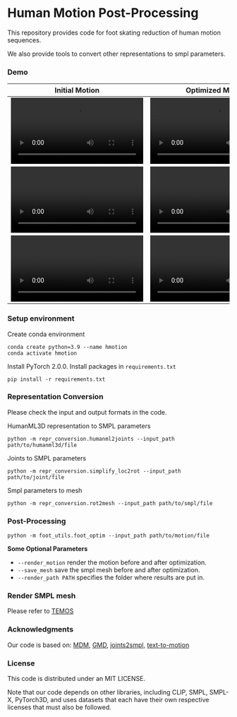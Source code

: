 # Human Motion Post-Processing
This repository provides code for foot skating reduction of human motion sequences. 

We also provide tools to convert other representations to smpl parameters.

### Demo
</div>

<div align="center">

<!-- <img src="https://cdn.discordapp.com/attachments/941582479117127680/1111543600879259749/20230526075532.png" width="350px"> -->

|       Initial Motion        |     Optimized Motion        |
| :--------------------------------------------------------------------------------------------------------------: | :--------------------------------------------------------------------------------------------------------------: |
| <video src="[/assets/sample1_smpl_init.gif](https://github.com/lzhyu/Human-Motion-Processing/blob/main/assets/sample1_smpl_init.gif)" /> | <video src="./assets/sample1_smpl_after.gif" /> |
| <video src="./assets/sample2_smpl_init.gif" /> | <video src="./assets/sample2_smpl_after.gif" /> |
| <video src="./assets/sample3_init.mp4" /> | <video src="./assets/sample2_smpl_after.gif" /> |
</div>


### Setup environment
Create conda environment
```shell
conda create python=3.9 --name hmotion
conda activate hmotion
```
Install PyTorch 2.0.0.
Install packages in `requirements.txt`
```shell
pip install -r requirements.txt
```

### Representation Conversion
Please check the input and output formats in the code.

HumanML3D representation to SMPL parameters
```shell
python -m repr_conversion.humanml2joints --input_path path/to/humanml3d/file
```

Joints to SMPL parameters
```shell
python -m repr_conversion.simplify_loc2rot --input_path path/to/joint/file
```

Smpl parameters to mesh
```shell
python -m repr_conversion.rot2mesh --input_path path/to/smpl/file
```

### Post-Processing
```shell
python -m foot_utils.foot_optim --input_path path/to/motion/file
```
**Some Optional Parameters**
- `--render_motion` render the motion before and after optimization.
- `--save_mesh` save the smpl mesh before and after optimization.
- `--render_path PATH` specifies the folder where results are put in.

### Render SMPL mesh
Please refer to [TEMOS](https://github.com/Mathux/TEMOS)

### Acknowledgments

Our code is based on:
[MDM](https://github.com/GuyTevet/motion-diffusion-model/), [GMD](https://github.com/korrawe/guided-motion-diffusion), [joints2smpl](https://github.com/wangsen1312/joints2smpl), [text-to-motion](https://github.com/EricGuo5513/text-to-motion)

### License
This code is distributed under an MIT LICENSE.

Note that our code depends on other libraries, including CLIP, SMPL, SMPL-X, PyTorch3D, and uses datasets that each have their own respective licenses that must also be followed.

